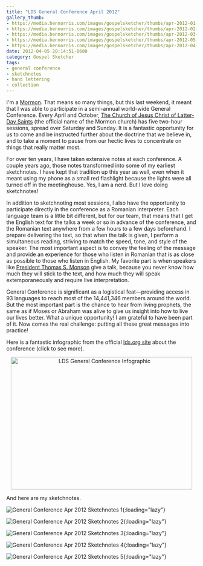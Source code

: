 ```yaml
---
title: "LDS General Conference April 2012"
gallery_thumb:
- https://media.bennorris.com/images/gospelsketcher/thumbs/apr-2012-01-sat-am.jpg
- https://media.bennorris.com/images/gospelsketcher/thumbs/apr-2012-02-sat-pm.jpg
- https://media.bennorris.com/images/gospelsketcher/thumbs/apr-2012-03-priesthood-02.jpg
- https://media.bennorris.com/images/gospelsketcher/thumbs/apr-2012-05-sun-pm.jpg
- https://media.bennorris.com/images/gospelsketcher/thumbs/apr-2012-04-sun-am-02.jpg
date: 2012-04-05 20:14:51-0600
category: Gospel Sketcher
tags:
- general conference
- sketchnotes
- hand lettering
- collection
---
```


I'm a <a href="http://mormon.org" target="_blank">Mormon</a>. That means so many things, but this last weekend, it meant that I was able to participate in a semi-annual world-wide General Conference. Every April and October, <a href="http://www.lds.org" target="_blank">The Church of Jesus Christ of Latter-Day Saints</a> (the official name of the Mormon church) has five two-hour sessions, spread over Saturday and Sunday. It is a fantastic opportunity for us to come and be instructed further about the doctrine that we believe in, and to take a moment to pause from our hectic lives to concentrate on things that really matter most.

For over ten years, I have taken extensive notes at each conference. A couple years ago, those notes transformed into some of my earliest sketchnotes. I have kept that tradition up this year as well, even when it meant using my phone as a small red flashlight because the lights were all turned off in the meetinghouse. Yes, I am a nerd. But I love doing sketchnotes!

In addition to sketchnoting most sessions, I also have the opportunity to participate directly in the conference as a Romanian interpreter. Each language team is a little bit different, but for our team, that means that I get the English text for the talks a week or so in advance of the conference, and the Romanian text anywhere from a few hours to a few days beforehand. I prepare delivering the text, so that when the talk is given, I perform a simultaneous reading, striving to match the speed, tone, and style of the speaker. The most important aspect is to convey the feeling of the message and provide an experience for those who listen in Romanian that is as close as possible to those who listen in English. My favorite part is when speakers like <a href="http://www.mormonnewsroom.org/leader-biographies/president-thomas-s-monson" target="_blank">President Thomas S. Monson</a> give a talk, because you never know how much they will stick to the text, and how much they will speak extemporaneously and require live interpretation.

General Conference is significant as a logistical feat—providing access in 93 languages to reach most of the 14,441,346 members around the world. But the most important part is the chance to hear from living prophets, the same as if Moses or Abraham was alive to give us insight into how to live our lives better. What a unique opportunity! I am grateful to have been part of it. Now comes the real challenge: putting all these great messages into practice!

Here is a fantastic infographic from the official <a href="http://www.lds.org/general-conference/about-general-conference?lang=eng" target="_blank">lds.org site</a> about the conference (click to see more).
<p style="text-align:center;"><a href="http://www.lds.org/bc/content/ldsorg/content/images/GCinfographicsa-1200px-wide.jpg?lang=eng" target="_blank"><img class="aligncenter" title="LDS General Conference Infographic" src="http://www.lds.org/bc/content/ldsorg/content/images/GC-infographics-crop.jpg" alt="LDS General Conference Infographic" width="480" height="350" /></a></p>
And here are my sketchnotes.

![General Conference Apr 2012 Sketchnotes 1](https://media.bennorris.com/images/gospelsketcher/general-conference/apr-2012/apr-2012-01-sat-am.jpg){:loading="lazy"}

![General Conference Apr 2012 Sketchnotes 2](https://media.bennorris.com/images/gospelsketcher/general-conference/apr-2012/apr-2012-02-sat-pm.jpg){:loading="lazy"}

![General Conference Apr 2012 Sketchnotes 3](https://media.bennorris.com/images/gospelsketcher/general-conference/apr-2012/apr-2012-03-priesthood-02.jpg){:loading="lazy"}

![General Conference Apr 2012 Sketchnotes 4](https://media.bennorris.com/images/gospelsketcher/general-conference/apr-2012/apr-2012-05-sun-pm.jpg){:loading="lazy"}

![General Conference Apr 2012 Sketchnotes 5](https://media.bennorris.com/images/gospelsketcher/general-conference/apr-2012/apr-2012-04-sun-am-02.jpg){:loading="lazy"}